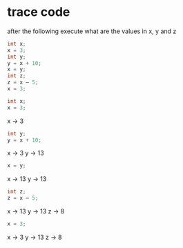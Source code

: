 # trace code
after the following execute what are the values in x, y and z

```java
int x; 
x = 3;
int y;
y = x + 10;
x = y;
int z;
z = x – 5;
x = 3;
```
```java
int x; 
x = 3;
```
x  -> 3
```java
int y;
y = x + 10;
```
x -> 3
y ->  13
```java
x = y;
```
x -> 13
y ->  13
```java
int z;
z = x – 5;
```
x -> 13
y ->  13
z -> 8
```java
x = 3;
```
x -> 3
y ->  13
z -> 8
